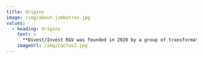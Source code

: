 ```yaml
---
title: Origins
image: /img/about-jumbotron.jpg
values:
  - heading: Origins
    text: >
      **Divest/Invest RGV was founded in 2020 by a group of transformative justice activists based in the Rio Grande Valley in the wake of the George Floyd uprising, connecting over the need to divest from punitive systems, and reinvest in networks of care.** Our work has been sustained by autonomous participation with love at the center. We work to build a new way of gathering, practicing safety, understanding, and organizing in an abolitionist framework, based on the incredible lineage of abolitionists before us.
    imageUrl: /img/cactus2.jpg
---
```

